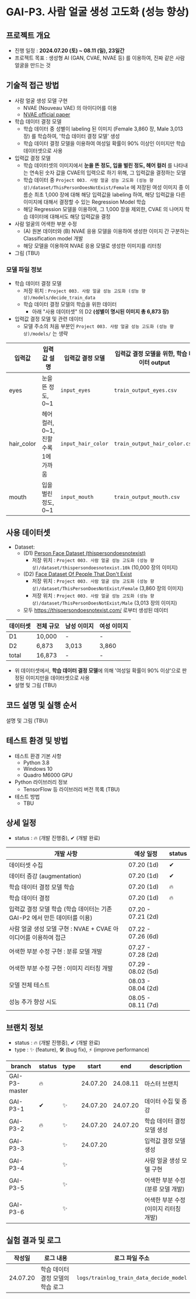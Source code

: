 # GAI-P3. 사람 얼굴 생성 고도화 (성능 향상)
## 프로젝트 개요
* 진행 일정 : **2024.07.20 (토) ~ 08.11 (일), 23일간**
* 프로젝트 목표 : 생성형 AI (GAN, CVAE, NVAE 등) 를 이용하여, 진짜 같은 사람 얼굴을 만드는 것

## 기술적 접근 방법
* 사람 얼굴 생성 모델 구현
  * NVAE (Nouveau VAE) 의 아이디어를 이용
  * [NVAE official paper](https://arxiv.org/pdf/2007.03898)
* 학습 데이터 결정 모델
  * 학습 데이터 중 성별이 labeling 된 이미지 (Female 3,860 장, Male 3,013 장) 를 학습하여, '학습 데이터 결정 모델' 생성
  * 학습 데이터 결정 모델을 이용하여 여성일 확률이 90% 이상인 이미지만 학습 데이터셋으로 사용 
* 입력값 결정 모델
  * 학습 데이터셋의 이미지에서 **눈을 뜬 정도, 입을 벌린 정도, 헤어 컬러** 를 나타내는 연속된 숫자 값을 CVAE의 입력으로 하기 위해, 그 입력값을 결정하는 모델
  * 학습 데이터 중 ```Project 003. 사람 얼굴 성능 고도화 (성능 향상)/dataset/ThisPersonDoesNotExist/Female``` 에 저장된 여성 이미지 중 이름순 최초 1,000 장에 대해 해당 입력값을 labeling 하여, 해당 입력값을 다른 이미지에 대해서 결정할 수 있는 Regression Model 학습
  * 해당 Regression 모델을 이용하여, 그 1,000 장을 제외한, CVAE 의 나머지 학습 데이터에 대해서도 해당 입력값을 결정
* 사람 얼굴의 어색한 부분 수정
  * (A) 원본 데이터와 (B) NVAE 응용 모델을 이용하여 생성한 이미지 간 구분하는 Classification model 개발
  * 해당 모델을 이용하여 NVAE 응용 모델로 생성한 이미지를 리터칭
* 그림 (TBU)

### 모델 파일 정보
* 학습 데이터 결정 모델
  * 저장 위치 : ```Project 003. 사람 얼굴 성능 고도화 (성능 향상)/models/decide_train_data``` 
  * 학습 데이터 결정 모델의 학습을 위한 데이터
    * 아래 "사용 데이터셋" 의 D2 **(성별이 명시된 이미지 총 6,873 장)**
* 입력값 결정 모델 및 관련 데이터
  * 모델 주소의 처음 부분인 ```Project 003. 사람 얼굴 성능 고도화 (성능 향상)/models/``` 는 생략

| 입력값       | 입력값 설명                  | 입력값 결정 모델                                                       | 입력값 결정 모델을 위한, 학습 데이터 output                                          | 입력값 결정 모델이 판정한, 모든 이미지에 대한 output                                       | 
|-------------------------------|-------------------------|-----------------------------------------------------------------|-----------------------------------------------------------------------|-------------------------------------------------------------------------|
| eyes      | 눈을 뜬 정도, 0~1            | ```input_eyes```       | ```train_output_eyes.csv```       | ```all_output_eyes.csv```       |
| hair_color | 헤어 컬러, 0~1, 진할수록 1에 가까움 | ```input_hair_color``` | ```train_output_hair_color.csv``` | ```all_output_hair_color.csv``` |
| mouth     | 입을 벌린 정도, 0~1 | ```input_mouth```        | ```train_output_mouth.csv``` | ```all_output_mouth.csv```         |

## 사용 데이터셋
* Dataset:
  * (D1) [Person Face Dataset (thispersondoesnotexist)](https://www.kaggle.com/datasets/almightyj/person-face-dataset-thispersondoesnotexist)
    * 저장 위치 : ```Project 003. 사람 얼굴 성능 고도화 (성능 향상)/dataset/thispersondoesnotexist.10k``` (10,000 장의 이미지)
  * (D2) [Face Dataset Of People That Don't Exist](https://www.kaggle.com/datasets/bwandowando/all-these-people-dont-exist)
    * 저장 위치 : ```Project 003. 사람 얼굴 성능 고도화 (성능 향상)/dataset/ThisPersonDoesNotExist/Female``` (3,860 장의 이미지)
    * 저장 위치 : ```Project 003. 사람 얼굴 성능 고도화 (성능 향상)/dataset/ThisPersonDoesNotExist/Male``` (3,013 장의 이미지)
  * 모두 https://thispersondoesnotexist.com/ 로부터 생성된 데이터

|데이터셋|전체 규모| 남성 이미지 | 여성 이미지 |
|---|---|--------|--------|
|D1|10,000| -      | -      |
|D2|6,873| 3,013  | 3,860  |
|total|16,873| -      | -      |

* 위 데이터셋에서, **학습 데이터 결정 모델**에 의해 '여성일 확률이 90% 이상'으로 판정된 이미지만을 데이터셋으로 사용
* 설명 및 그림 (TBU)

## 코드 설명 및 실행 순서
설명 및 그림 (TBU)

## 테스트 환경 및 방법
* 테스트 환경 기본 사항
  * Python 3.8
  * Windows 10
  * Quadro M6000 GPU
* Python 라이브러리 정보
  * TensorFlow 등 라이브러리 버전 목록 (TBU)
* 테스트 방법
  * TBU

## 상세 일정
* status : 🔥 (개발 진행중), ✔ (개발 완료)

|개발 사항|예상 일정|status|
|---|---|---|
|데이터셋 수집|07.20 (1d)|✔|
|데이터 증강 (augmentation)|07.20 (1d)|✔|
|학습 데이터 결정 모델 학습|07.20 (1d)|🔥|
|학습 데이터 결정|07.20 (1d)|🔥|
|입력값 결정 모델 학습 (학습 데이터는 기존 GAI-P2 에서 만든 데이터를 이용)|07.20 - 07.21 (2d)||
|사람 얼굴 생성 모델 구현 : NVAE + CVAE 아이디어를 이용하여 접근|07.22 - 07.26 (6d)||
|어색한 부분 수정 구현 : 분류 모델 개발|07.27 - 07.28 (2d)||
|어색한 부분 수정 구현 : 이미지 리터칭 개발|07.29 - 08.02 (5d)||
|모델 전체 테스트|08.03 - 08.04 (2d)||
|성능 추가 향상 시도|08.05 - 08.11 (7d)||

## 브랜치 정보
* status : 🔥 (개발 진행중), ✔ (개발 완료)
* type : ✨ (feature), 🛠 (bug fix), ⚡ (improve performance)

|branch|status|type|start|end|description|
|---|---|---|---|---|---|
|GAI-P3-master|🔥||24.07.20|24.08.11|마스터 브랜치|
|GAI-P3-1|✔|✨|24.07.20|24.07.20|데이터 수집 및 증강|
|GAI-P3-2|🔥|✨|24.07.20|24.07.20|학습 데이터 결정 모델 생성|
|GAI-P3-3||✨|24.07.20||입력값 결정 모델 생성|
|GAI-P3-4||✨|||사람 얼굴 생성 모델 구현|
|GAI-P3-5||✨|||어색한 부분 수정 (분류 모델 개발)|
|GAI-P3-6||✨|||어색한 부분 수정 (이미지 리터칭 개발)|

## 실험 결과 및 로그

|작성일|로그 내용|로그 파일 주소|
|---|---|---|
|24.07.20|학습 데이터 결정 모델의 학습 로그|```logs/trainlog_train_data_decide_model```|